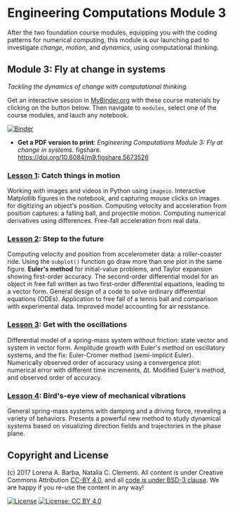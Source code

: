 # Engineering Computations Module 3

After the two foundation course modules, equipping you with the coding patterns for numerical computing, this module is our launching pad to investigate _change, motion_, and _dynamics_, using computational thinking.

## Module 3: Fly at change in systems

_Tackling the dynamics of change with computational thinking._

Get an interactive session in [MyBinder.org](https://mybinder.org/) with these course materials by clicking on the button below.
Then navigate to `modules`, select one of the course modules, and lauch any notebook.

 [![Binder](https://mybinder.org/badge.svg)](https://mybinder.org/v2/gh/engineersCode/EngComp3_flyatchange/master)

* **Get a PDF version to print**: _Engineering Computations Module 3: Fly at change in systems._ figshare.
 https://doi.org/10.6084/m9.figshare.5673526
 
### [Lesson 1](http://go.gwu.edu/engcomp3lesson1): Catch things in motion

Working with images and videos in Python using `imageio`. Interactive Matplotlib figures in the notebook, and capturing mouse clicks on images for digitizing an object's position. Computing velocity and acceleration from position captures: a falling ball, and projectile motion. Computing numerical derivatives using differences. Free-fall acceleration from real data.

### [Lesson 2](http://go.gwu.edu/engcomp3lesson2): Step to the future

Computing velocity and position from accelerometer data: a roller-coaster ride. Using the `subplot()` function go draw more than one plot in the same figure. **Euler's method** for initial-value problems, and Taylor expansion showing first-order accuracy. The second-order differential model for an object in free fall written as two first-order differential equations, leading to a vector form. General design of a code to solve ordinary differential equations (ODEs). Application to free fall of a tennis ball and comparison with experimental data. Improved model accounting for air resistance.

### [Lesson 3](http://go.gwu.edu/engcomp3lesson3): Get with the oscillations

Differential model of a spring-mass system without friction: state vector and system in vector form. Amplitude growth with Euler's method on oscillatory systems, and the fix: Euler-Cromer method (semi-implicit Euler).
Numerically observed order of accuracy using a convergence plot: numerical error with different time increments, ∆t.
Modified Euler's method, and observed order of accuracy.

### [Lesson 4](http://go.gwu.edu/engcomp3lesson4): Bird's-eye view of mechanical vibrations

General spring-mass systems with damping and a driving force, revealing a variety of behaviors. Presents a powerful new method to study dynamical systems based on visualizing direction fields and trajectories in the phase plane.

## Copyright and License

(c) 2017 Lorena A. Barba, Natalia C. Clementi. All content is under Creative Commons Attribution [CC-BY 4.0](https://creativecommons.org/licenses/by/4.0/legalcode.txt), and all [code is under BSD-3 clause](https://github.com/engineersCode/EngComp/blob/master/LICENSE). We are happy if you re-use the content in any way!

[![License](https://img.shields.io/badge/License-BSD%203--Clause-blue.svg)](https://opensource.org/licenses/BSD-3-Clause) [![License: CC BY 4.0](https://img.shields.io/badge/License-CC%20BY%204.0-lightgrey.svg)](https://creativecommons.org/licenses/by/4.0/)
